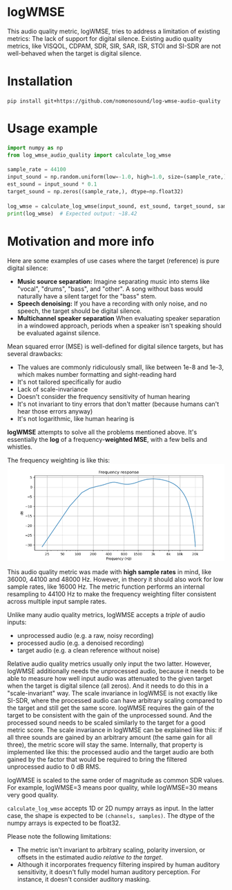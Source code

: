 # logWMSE

This audio quality metric, logWMSE, tries to address a limitation of existing metrics:
The lack of support for digital silence. Existing audio quality metrics, like VISQOL,
CDPAM, SDR, SIR, SAR, ISR, STOI and SI-SDR are not well-behaved when the target is
digital silence.

# Installation

`pip install git+https://github.com/nomonosound/log-wmse-audio-quality`

# Usage example

```python
import numpy as np
from log_wmse_audio_quality import calculate_log_wmse

sample_rate = 44100
input_sound = np.random.uniform(low=-1.0, high=1.0, size=(sample_rate,)).astype(np.float32)
est_sound = input_sound * 0.1
target_sound = np.zeros((sample_rate,), dtype=np.float32)

log_wmse = calculate_log_wmse(input_sound, est_sound, target_sound, sample_rate)
print(log_wmse)  # Expected output: ~18.42
```

# Motivation and more info

Here are some examples of use cases where the target (reference) is pure digital silence:

* **Music source separation:** Imagine separating music into stems like "vocal", "drums",
 "bass", and "other". A song without bass would naturally have a silent target for the "bass" stem.
* **Speech denoising:** If you have a recording with only noise, and no speech, the target
 should be digital silence.
* **Multichannel speaker separation** When evaluating speaker separation in a windowed
 approach, periods when a speaker isn't speaking should be evaluated against silence.

Mean squared error (MSE) is well-defined for digital silence targets, but has several drawbacks:

* The values are commonly ridiculously small, like between 1e-8 and 1e-3, which makes number formatting and sight-reading hard
* It's not tailored specifically for audio
* Lack of scale-invariance
* Doesn't consider the frequency sensitivity of human hearing
* It's not invariant to tiny errors that don't matter (because humans can't hear those errors anyway)
* It's not logarithmic, like human hearing is

**logWMSE** attempts to solve all the problems mentioned above. It's essentially the **log**
of a frequency-**weighted MSE**, with a few bells and whistles.

The frequency weighting is like this:
![frequency_weighting.png](plot/frequency_weighting.png)

This audio quality metric was made with **high sample rates** in mind, like 36000, 44100
and 48000 Hz. However, in theory it should also work for low sample rates, like 16000 Hz.
The metric function performs an internal resampling to 44100 Hz to make the frequency
weighting filter consistent across multiple input sample rates.

Unlike many audio quality metrics, logWMSE accepts a *triple* of audio inputs:

* unprocessed audio (e.g. a raw, noisy recording)
* processed audio (e.g. a denoised recording)
* target audio (e.g. a clean reference without noise)

Relative audio quality metrics usually only input the two latter. However, logWMSE
additionally needs the unprocessed audio, because it needs to be able to measure how
well input audio was attenuated to the given target when the target is digital silence
(all zeros). And it needs to do this in a "scale-invariant" way. The scale invariance in
logWMSE is not exactly like SI-SDR, where the processed audio can have arbitrary scaling
compared to the target and still get the same score. logWMSE requires the gain of the
target to be consistent with the gain of the unprocessed sound. And the processed sound
needs to be scaled similarly to the target for a good metric score. The scale invariance
in logWMSE can be explained like this: if all three sounds are gained by an arbitrary
amount (the same gain for all three), the metric score will stay the same. Internally,
that property is implemented like this: the processed audio and the target audio are
both gained by the factor that would be required to bring the filtered unprocessed audio
to 0 dB RMS.

logWMSE is scaled to the same order of magnitude as common SDR values. For example,
logWMSE=3 means poor quality, while logWMSE=30 means very good quality.

`calculate_log_wmse` accepts 1D or 2D numpy arrays as input. In the latter case,
the shape is expected to be `(channels, samples)`. The dtype of the numpy arrays is
expected to be float32.

Please note the following limitations:

* The metric isn't invariant to arbitrary scaling, polarity inversion, or offsets in the estimated audio *relative to the target*.
* Although it incorporates frequency filtering inspired by human auditory sensitivity, it doesn't fully model human auditory perception. For instance, it doesn't consider auditory masking.

